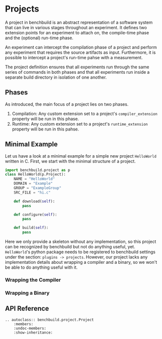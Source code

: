 # Projects

A project in benchbuild is an abstract representation of a software system that can live in various stages throughout an experiment.
It defines two extension points for an experiment to attach on, the compile-time phase and the (optional) run-time phase.

An experiment can intercept the compilation phase of a project and perform any experiment that requires the source artifacts as input.
Furthermore, it is possible to intercept a project's run-time pahse with a measurement.

The project definition ensures that all experiments run through the same series of commands in both phases and that all experiments run inside a separate build directory in isolation of one another.

## Phases
As introduced, the main focus of a project lies on two phases.

1. Compilation: Any custom extension set to a project's `compiler_extension` property will be run in this phase.
2. Runtime: Any custom extension set to a project's `runtime_extension` property will be run in this pahse.

## Minimal Example
Let us have a look at a minimal example for a simple new project ``HelloWorld`` written in C.
First, we start with the minimal structure of a project.
```python
import benchbuild.project as p
class HelloWorld(p.Project):
    NAME = "HelloWorld"
    DOMAIN = "Example"
    GROUP = "ExampleGroup"
    SRC_FILE = "hi.c"

    def download(self):
        pass

    def configure(self):
        pass

    def build(self):
        pass
```

Here we only provide a skeleton without any implementation, so this project can be recognized by benchbuild but not do anything useful, yet.
``HelloWorld``'s python package needs to be registered to benchbuild settings under the section: ``plugins -> projects``.
However, our project lacks any implementation details about wrapping a compiler and a binary, so we won't be able to do anything useful with it.

### Wrapping the Compiler

### Wrapping a Binary

## API Reference

```eval_rst
.. autoclass:: benchbuild.project.Project
    :members:
    :undoc-members:
    :show-inheritance:
```
